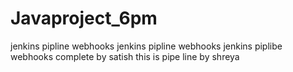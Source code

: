 # Javaproject_6pm
jenkins pipline webhooks
jenkins pipline webhooks
jenkins piplibe webhooks complete by satish
this is pipe line by shreya
